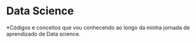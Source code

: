 # Data Science

*Códigos e conceitos que vou conhecendo ao longo da minha jornada de aprendizado de Data science.
